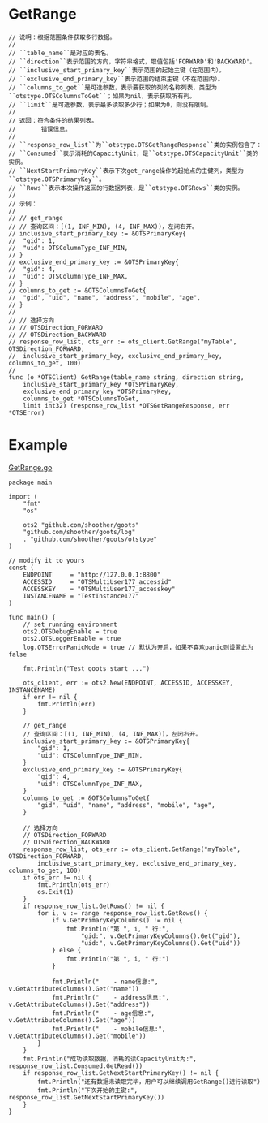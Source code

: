 GetRange
=========

	// 说明：根据范围条件获取多行数据。
	//
	// ``table_name``是对应的表名。
	// ``direction``表示范围的方向，字符串格式，取值包括'FORWARD'和'BACKWARD'。
	// ``inclusive_start_primary_key``表示范围的起始主键（在范围内）。
	// ``exclusive_end_primary_key``表示范围的结束主键（不在范围内）。
	// ``columns_to_get``是可选参数，表示要获取的列的名称列表，类型为``otstype.OTSColumnsToGet``；如果为nil，表示获取所有列。
	// ``limit``是可选参数，表示最多读取多少行；如果为0，则没有限制。
	//
	// 返回：符合条件的结果列表。
	//       错误信息。
	//
	// ``response_row_list``为``otstype.OTSGetRangeResponse``类的实例包含了：
	// ``Consumed``表示消耗的CapacityUnit，是``otstype.OTSCapacityUnit``类的实例。
	// ``NextStartPrimaryKey``表示下次get_range操作的起始点的主健列，类型为``otstype.OTSPrimaryKey``。
	// ``Rows``表示本次操作返回的行数据列表，是``otstype.OTSRows``类的实例。
	//
	// 示例：
	//
	// // get_range
	// // 查询区间：[(1, INF_MIN), (4, INF_MAX))，左闭右开。
	// inclusive_start_primary_key := &OTSPrimaryKey{
	// 	"gid": 1,
	// 	"uid": OTSColumnType_INF_MIN,
	// }
	// exclusive_end_primary_key := &OTSPrimaryKey{
	// 	"gid": 4,
	// 	"uid": OTSColumnType_INF_MAX,
	// }
	// columns_to_get := &OTSColumnsToGet{
	// 	"gid", "uid", "name", "address", "mobile", "age",
	// }
	//
	// // 选择方向
	// // OTSDirection_FORWARD
	// // OTSDirection_BACKWARD
	// response_row_list, ots_err := ots_client.GetRange("myTable", OTSDirection_FORWARD,
	// 	inclusive_start_primary_key, exclusive_end_primary_key, columns_to_get, 100)
	//
	func (o *OTSClient) GetRange(table_name string, direction string,
		inclusive_start_primary_key *OTSPrimaryKey,
		exclusive_end_primary_key *OTSPrimaryKey,
		columns_to_get *OTSColumnsToGet,
		limit int32) (response_row_list *OTSGetRangeResponse, err *OTSError)

Example
=======
[GetRange.go](https://github.com/shoother/goots/blob/master/example/12-GetRange.go)

	package main
	
	import (
		"fmt"
		"os"
	
		ots2 "github.com/shoother/goots"
		"github.com/shoother/goots/log"
		. "github.com/shoother/goots/otstype"
	)
	
	// modify it to yours
	const (
		ENDPOINT     = "http://127.0.0.1:8800"
		ACCESSID     = "OTSMultiUser177_accessid"
		ACCESSKEY    = "OTSMultiUser177_accesskey"
		INSTANCENAME = "TestInstance177"
	)
	
	func main() {
		// set running environment
		ots2.OTSDebugEnable = true
		ots2.OTSLoggerEnable = true
		log.OTSErrorPanicMode = true // 默认为开启，如果不喜欢panic则设置此为false
	
		fmt.Println("Test goots start ...")
	
		ots_client, err := ots2.New(ENDPOINT, ACCESSID, ACCESSKEY, INSTANCENAME)
		if err != nil {
			fmt.Println(err)
		}
	
		// get_range
		// 查询区间：[(1, INF_MIN), (4, INF_MAX))，左闭右开。
		inclusive_start_primary_key := &OTSPrimaryKey{
			"gid": 1,
			"uid": OTSColumnType_INF_MIN,
		}
		exclusive_end_primary_key := &OTSPrimaryKey{
			"gid": 4,
			"uid": OTSColumnType_INF_MAX,
		}
		columns_to_get := &OTSColumnsToGet{
			"gid", "uid", "name", "address", "mobile", "age",
		}
	
		// 选择方向
		// OTSDirection_FORWARD
		// OTSDirection_BACKWARD
		response_row_list, ots_err := ots_client.GetRange("myTable", OTSDirection_FORWARD,
			inclusive_start_primary_key, exclusive_end_primary_key, columns_to_get, 100)
		if ots_err != nil {
			fmt.Println(ots_err)
			os.Exit(1)
		}
		if response_row_list.GetRows() != nil {
			for i, v := range response_row_list.GetRows() {
				if v.GetPrimaryKeyColumns() != nil {
					fmt.Println("第 ", i, " 行:",
						"gid:", v.GetPrimaryKeyColumns().Get("gid"),
						"uid:", v.GetPrimaryKeyColumns().Get("uid"))
				} else {
					fmt.Println("第 ", i, " 行:")
				}
	
				fmt.Println("    - name信息:", v.GetAttributeColumns().Get("name"))
				fmt.Println("    - address信息:", v.GetAttributeColumns().Get("address"))
				fmt.Println("    - age信息:", v.GetAttributeColumns().Get("age"))
				fmt.Println("    - mobile信息:", v.GetAttributeColumns().Get("mobile"))
			}
		}
		fmt.Println("成功读取数据，消耗的读CapacityUnit为:", response_row_list.Consumed.GetRead())
		if response_row_list.GetNextStartPrimaryKey() != nil {
			fmt.Println("还有数据未读取完毕，用户可以继续调用GetRange()进行读取")
			fmt.Println("下次开始的主键:", response_row_list.GetNextStartPrimaryKey())
		}
	}